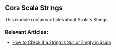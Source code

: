 ## Core Scala Strings

This module contains articles about Scala's Strings.

### Relevant Articles:
-  [How to Check if a String Is Null or Empty in Scala](https://www.baeldung.com/scala/string-test-null-empty)

